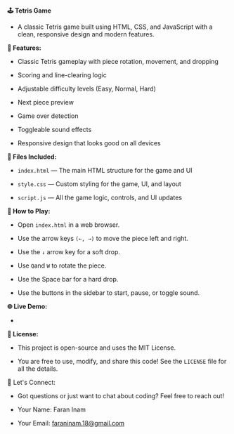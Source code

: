 __🕹️ Tetris Game__

- A classic Tetris game built using HTML, CSS, and JavaScript with a clean, responsive design and modern features.

__🌟 Features:__

- Classic Tetris gameplay with piece rotation, movement, and dropping

- Scoring and line-clearing logic

- Adjustable difficulty levels (Easy, Normal, Hard)

- Next piece preview

- Game over detection

- Toggleable sound effects

- Responsive design that looks good on all devices

__📁 Files Included:__

- `index.html` — The main HTML structure for the game and UI

- `style.css` — Custom styling for the game, UI, and layout

- `script.js` — All the game logic, controls, and UI updates

__🚀 How to Play:__

- Open `index.html` in a web browser.

- Use the arrow keys `(←, →)` to move the piece left and right.

- Use the `↓` arrow key for a soft drop.

- Use `Q`and `W` to rotate the piece.

- Use the Space bar for a hard drop.

- Use the buttons in the sidebar to start, pause, or toggle sound.

__🌐 Live Demo:__

- 

__📄 License:__

- This project is open-source and uses the MIT License.

- You are free to use, modify, and share this code! See the `LICENSE` file for all the details.

📧 Let's Connect:

- Got questions or just want to chat about coding? Feel free to reach out!

- Your Name: Faran Inam

- Your Email: faraninam.18@gmail.com
